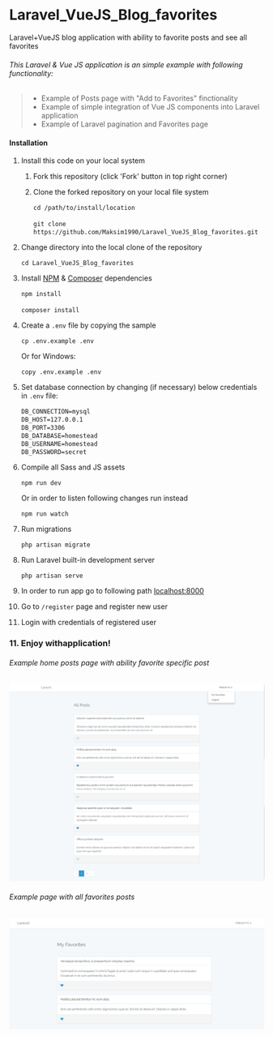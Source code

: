 # Laravel_VueJS_Blog_favorites
Laravel+VueJS blog application with ability to favorite posts and see all favorites

###### This Laravel & Vue JS application is an simple example with following functionality:

> - Example of Posts page with "Add to Favorites" finctionality
> - Example of simple integration of Vue JS components into Laravel application
> - Example of Laravel pagination and Favorites page


#### Installation

1. Install this code on your local system
     
    1. Fork this repository (click 'Fork' button in top right corner)
    2. Clone the forked repository on your local file system
    
        ```
        cd /path/to/install/location
        
        git clone https://github.com/Maksim1990/Laravel_VueJS_Blog_favorites.git
        ```

2. Change directory into the local clone of the repository

    ```
    cd Laravel_VueJS_Blog_favorites
    ```
3. Install [NPM](https://getcomposer.org) & [Composer](https://getcomposer.org) dependencies

    ```
    npm install
    
    composer install
    ```

4. Create a `.env` file by copying the sample

    ```
    cp .env.example .env
    ```
    
    Or for Windows:
    
    ```
    copy .env.example .env
    ```
 3. Set database connection by changing (if necessary) below credentials in `.env` file: 
     ```
    DB_CONNECTION=mysql
    DB_HOST=127.0.0.1
    DB_PORT=3306
    DB_DATABASE=homestead
    DB_USERNAME=homestead
    DB_PASSWORD=secret
    ```
    
  5. Compile all Sass and JS assets
      ```
      npm run dev
      ```
      Or in order to listen following changes run instead
      ```
      npm run watch
      ```
   6. Run migrations
      ```
      php artisan migrate
      ```
   7. Run Laravel built-in development server
      ```
      php artisan serve
      ```
   8. In order to run app go to following path [localhost:8000](http://localhost:8000/)
   
   9. Go to `/register` page and register new user
   
   10. Login with credentials of registered user
   
   ### 11. Enjoy withapplication!
    
      
 
 ###### Example home posts page with ability favorite specific post 

![Mockup for feature A](https://raw.githubusercontent.com/Maksim1990/Laravel_VueJS_Blog_favorites/master/storage/git/fav01.png)

###### Example page with all favorites posts

![Mockup for feature A](https://raw.githubusercontent.com/Maksim1990/Laravel_VueJS_Blog_favorites/master/storage/git/fav1.png)
